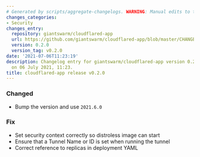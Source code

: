 ```yaml
---
# Generated by scripts/aggregate-changelogs. WARNING: Manual edits to this files will be overwritten.
changes_categories:
- Security
changes_entry:
  repository: giantswarm/cloudflared-app
  url: https://github.com/giantswarm/cloudflared-app/blob/master/CHANGELOG.md#020---2021-07-06
  version: 0.2.0
  version_tag: v0.2.0
date: '2021-07-06T11:23:19'
description: Changelog entry for giantswarm/cloudflared-app version 0.2.0, published
  on 06 July 2021, 11:23.
title: cloudflared-app release v0.2.0
---
```


### Changed
- Bump the version and use `2021.6.0`
### Fix
- Set security context correctly so distroless image can start
- Ensure that a Tunnel Name or ID is set when running the tunnel
- Correct reference to replicas in deployment YAML
